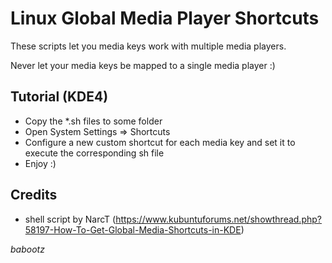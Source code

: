 Linux Global Media Player Shortcuts
===================================

These scripts let you media keys work with multiple media players.

Never let your media keys be mapped to a single media player :)

Tutorial (KDE4)
---------------

- Copy the *.sh files to some folder
- Open System Settings => Shortcuts
- Configure a new custom shortcut for each media key and set it to execute the corresponding sh file
- Enjoy :)

Credits
-------

- shell script by NarcT (https://www.kubuntuforums.net/showthread.php?58197-How-To-Get-Global-Media-Shortcuts-in-KDE)


*babootz*

